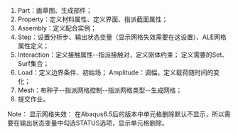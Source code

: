 1. Part：画草图、生成部件；
2. Property：定义材料属性、定义界面、指派截面属性；
3. Assembly：定义配合实例；
4. Step：设置分析步、输出状态变量（显示网格失效需要在这设置）、ALE网格属性定义；
5. Interaction：定义接触属性--指派接触对，定义刚体约束；
	定义需要的Set、Surf集合；
6. Load：定义边界条件、初始场；
	Amplitude：调幅，定义载荷随时间的变化；
7. Mesh：布种子--指派网格控制--指派网格类型--生成网格；
8. 提交作业。

Note：
显示网格失效：
在Abaqus6.5后的版本中单元格删除默认不显示，所以需要在输出状态变量中勾选STATUS选项，显示单元格删除。


